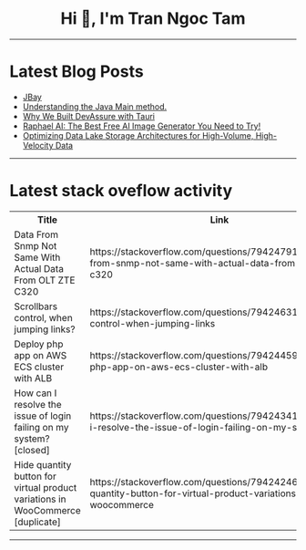<h1 align="center">Hi 👋, I'm Tran Ngoc Tam</h1>

---

# Latest Blog Posts 
<!-- BLOG-POST-LIST:START -->
- [JBay](https://dev.to/jacob_liato_1166814de4e42/jbay-135g)
- [Understanding the Java Main method.](https://dev.to/codestorm12/understanding-the-java-main-method-4ilp)
- [Why We Built DevAssure with Tauri](https://dev.to/devassure/why-we-built-devassure-with-tauri-on)
- [Raphael AI: The Best Free AI Image Generator You Need to Try!](https://dev.to/mahmud-r-farhan/raphael-ai-the-best-free-ai-image-generator-you-need-to-try-341f)
- [Optimizing Data Lake Storage Architectures for High-Volume, High-Velocity Data](https://dev.to/flnzba/optimizing-data-lake-storage-architectures-for-high-volume-high-velocity-data-39bn)
<!-- BLOG-POST-LIST:END -->

---

# Latest stack oveflow activity
<table>
  <tr><th>Title</th><th>Link</th></tr>
  <!-- STACKOVERFLOW:START --><tr><td>Data From Snmp Not Same With Actual Data From OLT ZTE C320</td><td>https://stackoverflow.com/questions/79424791/data-from-snmp-not-same-with-actual-data-from-olt-zte-c320</td></tr><tr><td>Scrollbars control, when jumping links?</td><td>https://stackoverflow.com/questions/79424631/scrollbars-control-when-jumping-links</td></tr><tr><td>Deploy php app on AWS ECS cluster with ALB</td><td>https://stackoverflow.com/questions/79424459/deploy-php-app-on-aws-ecs-cluster-with-alb</td></tr><tr><td>How can I resolve the issue of login failing on my system? [closed]</td><td>https://stackoverflow.com/questions/79424341/how-can-i-resolve-the-issue-of-login-failing-on-my-system</td></tr><tr><td>Hide quantity button for virtual product variations in WooCommerce [duplicate]</td><td>https://stackoverflow.com/questions/79424246/hide-quantity-button-for-virtual-product-variations-in-woocommerce</td></tr><!-- STACKOVERFLOW:END -->
</table>

---


